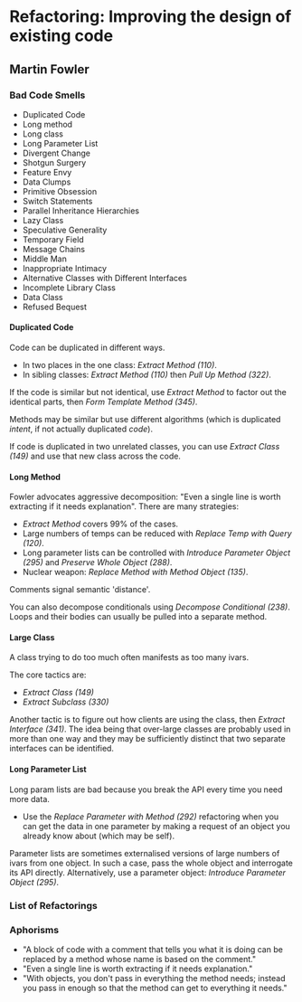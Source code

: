 Refactoring: Improving the design of existing code
==================================================

Martin Fowler
-------------

### Bad Code Smells ###

* Duplicated Code
* Long method
* Long class
* Long Parameter List
* Divergent Change
* Shotgun Surgery
* Feature Envy
* Data Clumps
* Primitive Obsession
* Switch Statements
* Parallel Inheritance Hierarchies
* Lazy Class
* Speculative Generality
* Temporary Field
* Message Chains
* Middle Man
* Inappropriate Intimacy
* Alternative Classes with Different Interfaces
* Incomplete Library Class
* Data Class
* Refused Bequest

#### Duplicated Code ####

Code can be duplicated in different ways.

* In two places in the one class: _Extract Method (110)_.
* In sibling classes: _Extract Method (110)_ then _Pull Up Method (322)_.

If the code is similar but not identical, use _Extract Method_ to factor out the identical parts, then _Form Template Method (345)_.

Methods may be similar but use different algorithms (which is duplicated _intent_, if not actually duplicated _code_).

If code is duplicated in two unrelated classes, you can use _Extract Class (149)_ and use that new class across the code.

#### Long Method ####

Fowler advocates aggressive decomposition: "Even a single line is worth extracting if it needs explanation". There are many strategies:

* _Extract Method_ covers 99% of the cases.
* Large numbers of temps can be reduced with _Replace Temp with Query (120)_.
* Long parameter lists can be controlled with _Introduce Parameter Object (295)_ and _Preserve Whole Object (288)_.
* Nuclear weapon: _Replace Method with Method Object (135)_.

Comments signal semantic 'distance'.

You can also decompose conditionals using _Decompose Conditional (238)_. Loops and their bodies can usually be pulled into a separate method.

#### Large Class ####

A class trying to do too much often manifests as too many ivars.

The core tactics are:

* _Extract Class (149)_
* _Extract Subclass (330)_

Another tactic is to figure out how clients are using the class, then _Extract Interface (341)_. The idea being that over-large classes are probably used in more than one way and they may be sufficiently distinct that two separate interfaces can be identified.

#### Long Parameter List ####

Long param lists are bad because you break the API every time you need more data.

* Use the _Replace Parameter with Method (292)_ refactoring when you can get the data in one parameter by making a request of an object you already know about (which may be self).

Parameter lists are sometimes externalised versions of large numbers of ivars from one object. In such a case, pass the whole object and interrogate its API directly.  Alternatively, use a parameter object: _Introduce Parameter Object (295)_.

### List of Refactorings ###

### Aphorisms ###

* "A block of code with a comment that tells you what it is doing can be replaced by a method whose name is based on the comment."
* "Even a single line is worth extracting if it needs explanation."
* "With objects, you don't pass in everything the method needs; instead you pass in enough so that the method can get to everything it needs."